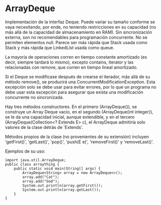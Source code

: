 # ArrayDeque

Implementación de la interfaz Deque. Puede variar su tamaño conforme se vaya necesitando, por ende, no teniendo restricciones en su capacidad (no más allá de la capacidad de almacenamiento en RAM). Sin sincronización externa, son no recomendables para programación concurrente. No se permiten elementos null. Parece ser más rápida que Stack usada como Stack y más rápida que LinkedList usada como queue.

La mayoría de operaciones corren en tiempo constante amortizado (es decir, siempre tardará lo mismo), excepto contains, iterator y las relacionadas con remove, que corren en tiempo lineal amortizado.

Si el Deque se modificase después de crearse el iterador, más allá de su método remove(), se producirá una ConcurrentModificationException. Esta excepción solo se debe usar para evitar errores, por lo que un programa no debe usar esta excepción para asegurar que exista una modificación concurrente no sincronizada.

Hay tres métodos constructores. En el primero (ArrayDeque()), se construye un Array Deque vacío, en el segundo (ArrayDeque(int integer)), se le da una capacidad inicial, aunque extendible, y en el tercero (ArrayDeque(Collection<? Extends E> c), el ArrayDeque admitiría solo valores de la clase detrás de 'Extends'.

Métodos propios de la clase (no provenientes de su extensión) incluyen 'getFirst()', 'getLast()', 'pop()', 'push(E e)', 'removeFirst()' y 'removeLast()'.

Ejemplos de su uso:

```
import java.util.ArrayDeque;
public class arraything {
	public static void main(String[] args) {
		ArrayDeque<String> array = new ArrayDeque<>();
		array.add("Cat");
		array.add("God");
		System.out.println(array.getFirst());
		System.out.println(array.getLast());
	}
}
```
